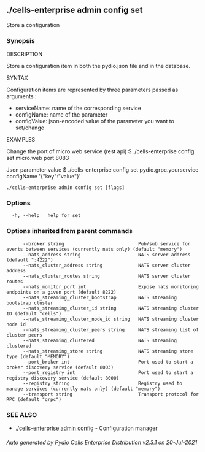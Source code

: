 ## ./cells-enterprise admin config set

Store a configuration

### Synopsis


DESCRIPTION

  Store a configuration item in both the pydio.json file and in the database.

SYNTAX

  Configuration items are represented by three parameters passed as arguments :
  - serviceName: name of the corresponding service
  - configName: name of the parameter
  - configValue: json-encoded value of the parameter you want to set/change

EXAMPLES

  Change the port of micro.web service (rest api)
  $ ./cells-enterprise config set micro.web port 8083

  Json parameter value
  $ ./cells-enterprise config set pydio.grpc.yourservice configName '{"key":"value"}'



```
./cells-enterprise admin config set [flags]
```

### Options

```
  -h, --help   help for set
```

### Options inherited from parent commands

```
      --broker string                           Pub/sub service for events between services (currently nats only) (default "memory")
      --nats_address string                     NATS server address (default ":4222")
      --nats_cluster_address string             NATS server cluster address
      --nats_cluster_routes string              NATS server cluster routes
      --nats_monitor_port int                   Expose nats monitoring endpoints on a given port (default 8222)
      --nats_streaming_cluster_bootstrap        NATS streaming bootstrap cluster
      --nats_streaming_cluster_id string        NATS streaming cluster ID (default "cells")
      --nats_streaming_cluster_node_id string   NATS streaming cluster node id
      --nats_streaming_cluster_peers string     NATS streaming list of cluster peers
      --nats_streaming_clustered                NATS streaming clustered
      --nats_streaming_store string             NATS streaming store type (default "MEMORY")
      --port_broker int                         Port used to start a broker discovery service (default 8003)
      --port_registry int                       Port used to start a registry discovery service (default 8000)
      --registry string                         Registry used to manage services (currently nats only) (default "memory")
      --transport string                        Transport protocol for RPC (default "grpc")
```

### SEE ALSO

* [./cells-enterprise admin config](./cells-enterprise-admin-config)	 - Configuration manager

###### Auto generated by Pydio Cells Enterprise Distribution v2.3.1 on 20-Jul-2021
